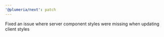 ```yaml
---
'@plumeria/next': patch
---
```


Fixed an issue where server component styles were missing when updating client styles
